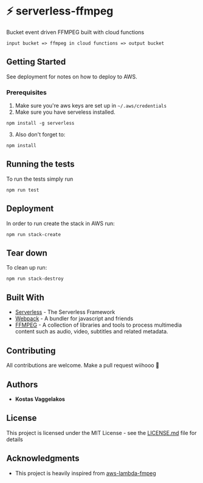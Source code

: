 # ⚡ serverless-ffmpeg

Bucket event driven FFMPEG built with cloud functions

`input bucket => ffmpeg in cloud functions => output bucket`

## Getting Started

See deployment for notes on how to deploy to AWS.

### Prerequisites

1. Make sure you're aws keys are set up in `~/.aws/credentials`
2. Make sure you have serveless installed.

```
npm install -g serverless
```

3. Also don't forget to:

```
npm install
```

## Running the tests

To run the tests simply run

```
npm run test
```

## Deployment

In order to run create the stack in AWS run:

```
npm run stack-create
```

## Tear down

To clean up run:

```
npm run stack-destroy
```


## Built With

* [Serverless](https://github.com/serverless/serverless) - The Serverless Framework
* [Webpack](https://github.com/webpack/webpack) - A bundler for javascript and friends
* [FFMPEG](https://github.com/FFmpeg/FFmpeg) - A collection of libraries and tools to process multimedia content such as audio, video, subtitles and related metadata.

## Contributing

All contributions are welcome. Make a pull request wiihooo 🤠

## Authors

* **Kostas Vaggelakos**

## License

This project is licensed under the MIT License - see the [LICENSE.md](LICENSE.md) file for details

## Acknowledgments

* This project is heavily inspired from [aws-lambda-fmpeg](https://github.com/binoculars/aws-lambda-ffmpeg)
